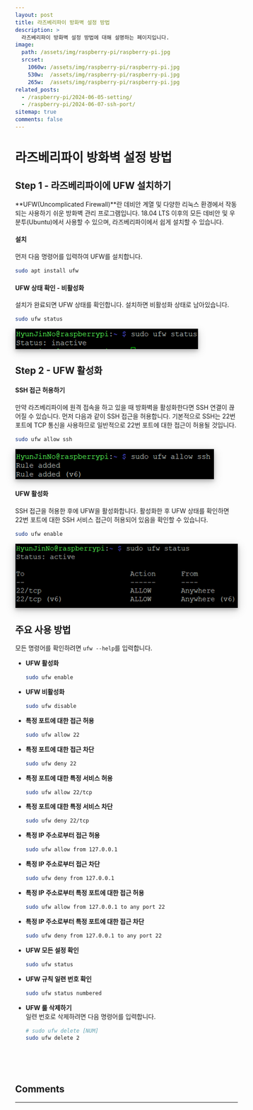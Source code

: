 ```yaml
---
layout: post
title: 라즈베리파이 방화벽 설정 방법
description: >
  라즈베리파이 방화벽 설정 방법에 대해 설명하는 페이지입니다.
image: 
  path: /assets/img/raspberry-pi/raspberry-pi.jpg
  srcset:
    1060w: /assets/img/raspberry-pi/raspberry-pi.jpg
    530w:  /assets/img/raspberry-pi/raspberry-pi.jpg
    265w:  /assets/img/raspberry-pi/raspberry-pi.jpg
related_posts:
  - /raspberry-pi/2024-06-05-setting/
  - /raspberry-pi/2024-06-07-ssh-port/
sitemap: true
comments: false
---
```


# 라즈베리파이 방화벽 설정 방법

## Step 1 - 라즈베리파이에 UFW 설치하기
**UFW(Uncomplicated Firewall)**란 데비안 계열 및 다양한 리눅스 환경에서 작동되는 사용하기 쉬운 방화벽 관리 프로그램입니다. 18.04 LTS 이후의 모든 데비안 및 우분투(Ubuntu)에서 사용할 수 있으며, 라즈베리파이에서 쉽게 설치할 수 있습니다.

#### 설치
먼저 다음 명령어를 입력하여 UFW를 설치합니다.
```bash
sudo apt install ufw
```

#### UFW 상태 확인 - 비활성화
설치가 완료되면 UFW 상태를 확인합니다. 설치하면 비활성화 상태로 남아있습니다.
```bash
sudo ufw status
```

<img src="/assets/img/raspberry-pi/ufw/ufw-status.png" alt="ufw-status" style="box-shadow: 0 4px 8px 0 rgba(0, 0, 0, 0.2), 0 6px 20px 0 rgba(0, 0, 0, 0.19);"/>

## Step 2 - UFW 활성화

#### SSH 접근 허용하기
만약 라즈베리파이에 원격 접속을 하고 있을 때 방화벽을 활성화한다면 SSH 연결이 끊어질 수 있습니다. 먼저 다음과 같이 SSH 접근을 허용합니다. 기본적으로 SSH는 22번 포트에 TCP 통신을 사용하므로 일반적으로 22번 포트에 대한 접근이 허용될 것입니다.
```bash
sudo ufw allow ssh
```

<img src="/assets/img/raspberry-pi/ufw/allow.png" alt="allow" style="box-shadow: 0 4px 8px 0 rgba(0, 0, 0, 0.2), 0 6px 20px 0 rgba(0, 0, 0, 0.19);"/>

#### UFW 활성화
SSH 접근을 허용한 후에 UFW을 활성화합니다. 활성화한 후 UFW 상태를 확인하면 22번 포트에 대한 SSH 서비스 접근이 허용되어 있음을 확인할 수 있습니다.
```bash
sudo ufw enable
```

<img src="/assets/img/raspberry-pi/ufw/enable.png" alt="enable" style="box-shadow: 0 4px 8px 0 rgba(0, 0, 0, 0.2), 0 6px 20px 0 rgba(0, 0, 0, 0.19);"/>    

## 주요 사용 방법
모든 명령어를 확인하려면 `ufw --help`를 입력합니다.
- **UFW 활성화**
  ```bash
  sudo ufw enable
  ```
- **UFW 비활성화**
  ```bash
  sudo ufw disable
  ```
- **특정 포트에 대한 접근 허용**
  ```bash
  sudo ufw allow 22
  ```
- **특정 포트에 대한 접근 차단**
  ```bash
  sudo ufw deny 22
  ```
- **특정 포트에 대한 특정 서비스 허용**
  ```bash
  sudo ufw allow 22/tcp
  ```
- **특정 포트에 대한 특정 서비스 차단**
  ```bash
  sudo ufw deny 22/tcp
  ```
- **특정 IP 주소로부터 접근 허용**
  ```bash
  sudo ufw allow from 127.0.0.1 
  ```
- **특정 IP 주소로부터 접근 차단**
  ```bash
  sudo ufw deny from 127.0.0.1
  ```
- **특정 IP 주소로부터 특정 포트에 대한 접근 허용**
  ```bash
  sudo ufw allow from 127.0.0.1 to any port 22
  ```
- **특정 IP 주소로부터 특정 포트에 대한 접근 차단**
  ```bash
  sudo ufw deny from 127.0.0.1 to any port 22
  ```
- **UFW 모든 설정 확인**
  ```bash
  sudo ufw status
  ```
- **UFW 규칙 일련 번호 확인**
  ```bash
  sudo ufw status numbered
  ```
- **UFW 룰 삭제하기**   
  일련 번호로 삭제하려면 다음 명령어를 입력합니다.
  ```bash
  # sudo ufw delete [NUM]
  sudo ufw delete 2
  ```

<br />
<br />
<br />

## Comments
<hr />
<script
  src="https://utteranc.es/client.js"
  repo="HyunJinNo/HyunJinNo.github.io"
  issue-term="pathname"
  theme="github-light"
  crossorigin="anonymous"
  async
></script>